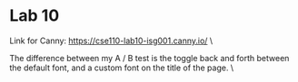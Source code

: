 # Lab 10

Link for Canny: https://cse110-lab10-isg001.canny.io/  \

The difference between my A / B test is the toggle back and forth between the default font, and a custom font on the title of the page. \

